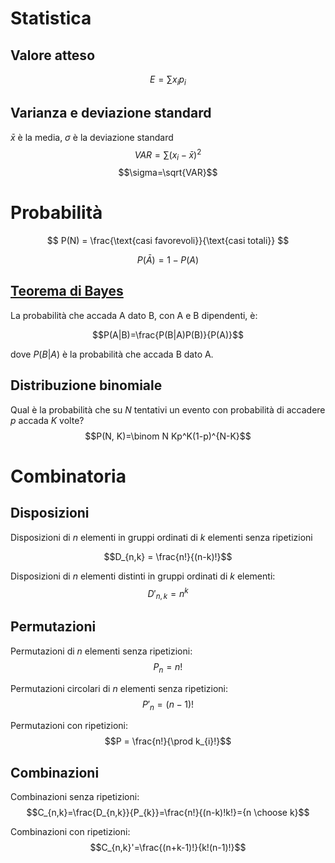 # Statistica
## Valore atteso
$$E = \sum x_ip_i$$
## Varianza e deviazione standard
$\bar x$ è la media, $\sigma$ è la deviazione standard
$$VAR = \sum (x_i - \bar x)^2$$
$$\sigma=\sqrt{VAR}$$


# Probabilità

$$
P(N) = \frac{\text{casi favorevoli}}{\text{casi totali}}
$$


$$
P(\bar{A}) = 1 - P(A)
$$

## [Teorema di Bayes](https://upload.wikimedia.org/wikipedia/commons/thumb/7/7a/Bayes_theorem_assassin.svg/800px-Bayes_theorem_assassin.svg.png)
La probabilità che accada A dato B, con A e B dipendenti, è:

$$P(A|B)=\frac{P(B|A)P(B)}{P(A)}$$

dove $P(B|A$) è la probabilità che accada B dato A.


## Distribuzione binomiale
Qual è la probabilità che su $N$ tentativi un evento con probabilità di accadere $p$ accada $K$ volte?
$$P(N, K)=\binom N Kp^K(1-p)^{N-K}$$


# Combinatoria
## Disposizioni
Disposizioni di $n$ elementi in gruppi ordinati di $k$ elementi senza ripetizioni

$$D_{n,k} = \frac{n!}{(n-k)!}$$

Disposizioni di $n$ elementi distinti in gruppi ordinati di $k$ elementi:
$$D'_{n,k}=n^k$$

## Permutazioni
Permutazioni di $n$ elementi senza ripetizioni:
$$P_{n}=n!$$

Permutazioni circolari di $n$ elementi senza ripetizioni:
$$P'_{n}=(n-1)!$$

Permutazioni con ripetizioni:
$$P = \frac{n!}{\prod k_{i}!}$$


## Combinazioni
Combinazioni senza ripetizioni:
$$C_{n,k}=\frac{D_{n,k}}{P_{k}}=\frac{n!}{(n-k)!k!}={n \choose k}$$

Combinazioni con ripetizioni:
$$C_{n,k}'=\frac{(n+k-1)!}{k!(n-1)!}$$
